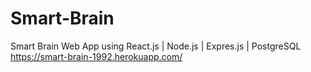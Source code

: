 # Smart-Brain
Smart Brain Web App using React.js | Node.js | Expres.js | PostgreSQL https://smart-brain-1992.herokuapp.com/
